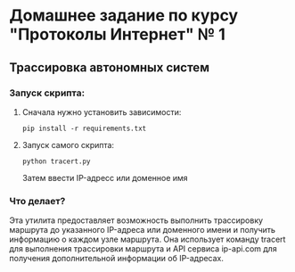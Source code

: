 # Домашнее задание по курсу "Протоколы Интернет" № 1

## Трассировка автономных систем

### Запуск скрипта:
1. Сначала нужно установить зависимости:
    ```
    pip install -r requirements.txt
    ```
2. Запуск самого скрипта:
   ```
   python tracert.py  
   ```
   Затем ввести  IP-адресс или доменное имя
   

### Что делает?
   
   Эта утилита предоставляет возможность выполнить трассировку маршрута до указанного IP-адреса или доменного имени и получить информацию о каждом узле маршрута. Она использует команду tracert для выполнения трассировки маршрута и API сервиса ip-api.com для получения дополнительной информации об IP-адресах.
